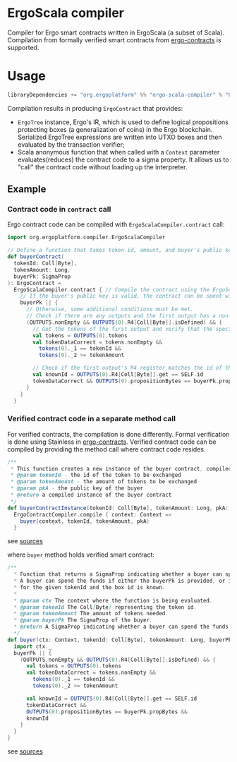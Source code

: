 # ErgoScala compiler

Compiler for Ergo smart contracts written in ErgoScala (a subset of Scala). Compilation from formally verified smart contracts from [ergo-contracts](https://github.com/ergoplatform/ergo-contracts) is supported.

# Usage

```scala
libraryDependencies += "org.ergoplatform" %% "ergo-scala-compiler" % "0.0.0-32-aaadbee1-SNAPSHOT",
```

Compilation results in producing `ErgoContract` that provides:

- `ErgoTree` instance, Ergo's IR, which is used to define logical propositions protecting boxes (a generalization of coins) in the Ergo blockchain. Serialized ErgoTree expressions are written into UTXO boxes and then evaluated by the transaction verifier;
- Scala anonymous function that when called with a `Context` parameter evaluates(reduces) the contract code to a sigma property. It allows us to "call" the contract code without loading up the interpreter.

## Example

### Contract code in  `contract` call

Ergo contract code can be compiled with `ErgoScalaCompiler.contract` call:

```scala
import org.ergoplatform.compiler.ErgoScalaCompiler

// Define a function that takes token id, amount, and buyer's public key as input parameters and returns an ErgoContract.
def buyerContract(
  tokenId: Coll[Byte],
  tokenAmount: Long,
  buyerPk: SigmaProp
): ErgoContract =
  ErgoScalaCompiler.contract { // Compile the contract using the ErgoScalaCompiler library.
    // If the buyer's public key is valid, the contract can be spent without any additional conditions.
    buyerPk || {
      // Otherwise, some additional conditions must be met.
      // Check if there are any outputs and the first output has a non-empty R4 register.
      (OUTPUTS.nonEmpty && OUTPUTS(0).R4[Coll[Byte]].isDefined) && {
        // Get the tokens of the first output and verify that the specified token id and amount are correct.
        val tokens = OUTPUTS(0).tokens
        val tokenDataCorrect = tokens.nonEmpty &&
          tokens(0)._1 == tokenId &&
          tokens(0)._2 >= tokenAmount

        // Check if the first output's R4 register matches the id of the current box (SELF) and its proposition bytes matches the buyer's public key.
        val knownId = OUTPUTS(0).R4[Coll[Byte]].get == SELF.id
        tokenDataCorrect && OUTPUTS(0).propositionBytes == buyerPk.propBytes && knownId
      }
    }
  }

```

### Verified contract code in a separate method call

For verified contracts, the compilation is done differently. Formal verification is done using Stainless in [ergo-contracts](https://github.com/ergoplatform/ergo-contracts). Verified contract code can be compiled by providing the method call where contract code resides.

```scala
/**
 * This function creates a new instance of the buyer contract, compiled with the provided parameters.
 * @param tokenId - the id of the token to be exchanged
 * @param tokenAmount - the amount of tokens to be exchanged
 * @param pkA - the public key of the buyer
 * @return a compiled instance of the buyer contract
 */
def buyerContractInstance(tokenId: Coll[Byte], tokenAmount: Long, pkA: SigmaProp): ErgoContract =
  ErgoContractCompiler.compile { context: Context =>
    buyer(context, tokenId, tokenAmount, pkA)
  }

```

see [sources](https://github.com/ergoplatform/ergo-contracts/blob/63e494c9d33af25e23efea88d27f31742ad31f64/verified-contracts/src/main/scala/org/ergoplatform/contracts/AssetsAtomicExchange.scala#L150-L157)

where `buyer` method holds verified smart contract:

```scala
/**
  * Function that returns a SigmaProp indicating whether a buyer can spend the funds locked in a box.
  * A buyer can spend the funds if either the buyerPk is provided, or if the OUTPUTS have a valid tokenData
  * for the given tokenId and the box id is known.
  *
  * @param ctx The context where the function is being evaluated.
  * @param tokenId The Coll[Byte] representing the token id.
  * @param tokenAmount The amount of tokens needed.
  * @param buyerPk The SigmaProp of the buyer.
  * @return A SigmaProp indicating whether a buyer can spend the funds locked in a box.
  */
def buyer(ctx: Context, tokenId: Coll[Byte], tokenAmount: Long, buyerPk: SigmaProp): SigmaProp = {
  import ctx._
  buyerPk || {
    (OUTPUTS.nonEmpty && OUTPUTS(0).R4[Coll[Byte]].isDefined) && {
      val tokens = OUTPUTS(0).tokens
      val tokenDataCorrect = tokens.nonEmpty &&
        tokens(0)._1 == tokenId &&
        tokens(0)._2 >= tokenAmount

      val knownId = OUTPUTS(0).R4[Coll[Byte]].get == SELF.id
      tokenDataCorrect &&
      OUTPUTS(0).propositionBytes == buyerPk.propBytes &&
      knownId
    }
  }
}
```

see [sources](https://github.com/ergoplatform/ergo-contracts/blob/63e494c9d33af25e23efea88d27f31742ad31f64/verified-contracts/src/main/scala/org/ergoplatform/contracts/AssetsAtomicExchange.scala#L24-L44)
